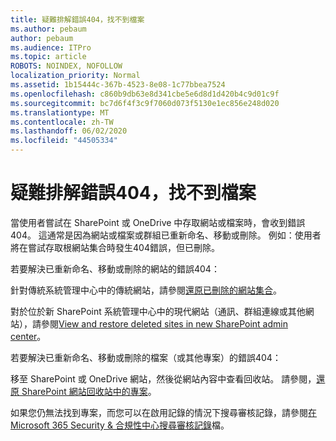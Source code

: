 ```yaml
---
title: 疑難排解錯誤404，找不到檔案
ms.author: pebaum
author: pebaum
ms.audience: ITPro
ms.topic: article
ROBOTS: NOINDEX, NOFOLLOW
localization_priority: Normal
ms.assetid: 1b15444c-367b-4523-8e08-1c77bbea7524
ms.openlocfilehash: c860b9db63e8d341cbe5e6d8d1d420b4c9d01c9f
ms.sourcegitcommit: bc7d6f4f3c9f7060d073f5130e1ec856e248d020
ms.translationtype: MT
ms.contentlocale: zh-TW
ms.lasthandoff: 06/02/2020
ms.locfileid: "44505334"
---
```

# <a name="troubleshoot-error-404-file-not-found"></a>疑難排解錯誤404，找不到檔案

當使用者嘗試在 SharePoint 或 OneDrive 中存取網站或檔案時，會收到錯誤404。 這通常是因為網站或檔案或群組已重新命名、移動或刪除。 例如：使用者將在嘗試存取根網站集合時發生404錯誤，但已刪除。

若要解決已重新命名、移動或刪除的網站的錯誤404：

針對傳統系統管理中心中的傳統網站，請參閱[還原已刪除的網站集合](https://docs.microsoft.com/sharepoint/restore-deleted-site-collection)。

對於位於新 SharePoint 系統管理中心中的現代網站（通訊、群組連線或其他網站），請參閱[View and restore deleted sites in new SharePoint admin center](https://docs.microsoft.com/sharepoint/restore-deleted-site-collection)。

若要解決已重新命名、移動或刪除的檔案（或其他專案）的錯誤404：

移至 SharePoint 或 OneDrive 網站，然後從網站內容中查看回收站。 請參閱，[還原 SharePoint 網站回收站中的專案](https://support.office.com/article/Restore-items-in-the-Recycle-Bin-of-a-SharePoint-site-6df466b6-55f2-4898-8d6e-c0dff851a0be#ID0EAADAAA=Online)。

如果您仍無法找到專案，而您可以在啟用記錄的情況下搜尋審核記錄，請參閱[在 Microsoft 365 Security & 合規性中心搜尋審核記錄](https://docs.microsoft.com/microsoft-365/compliance/search-the-audit-log-in-security-and-compliance)檔。
